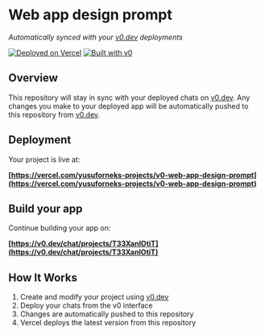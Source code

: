 # Web app design prompt

*Automatically synced with your [v0.dev](https://v0.dev) deployments*

[![Deployed on Vercel](https://img.shields.io/badge/Deployed%20on-Vercel-black?style=for-the-badge&logo=vercel)](https://vercel.com/yusuforneks-projects/v0-web-app-design-prompt)
[![Built with v0](https://img.shields.io/badge/Built%20with-v0.dev-black?style=for-the-badge)](https://v0.dev/chat/projects/T33XanIOtiT)

## Overview

This repository will stay in sync with your deployed chats on [v0.dev](https://v0.dev).
Any changes you make to your deployed app will be automatically pushed to this repository from [v0.dev](https://v0.dev).

## Deployment

Your project is live at:

**[https://vercel.com/yusuforneks-projects/v0-web-app-design-prompt](https://vercel.com/yusuforneks-projects/v0-web-app-design-prompt)**

## Build your app

Continue building your app on:

**[https://v0.dev/chat/projects/T33XanIOtiT](https://v0.dev/chat/projects/T33XanIOtiT)**

## How It Works

1. Create and modify your project using [v0.dev](https://v0.dev)
2. Deploy your chats from the v0 interface
3. Changes are automatically pushed to this repository
4. Vercel deploys the latest version from this repository